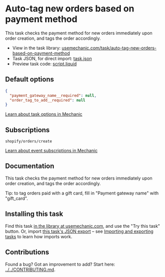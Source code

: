 # Auto-tag new orders based on payment method

This task checks the payment method for new orders immediately upon order creation, and tags the order accordingly.

* View in the task library: [usemechanic.com/task/auto-tag-new-orders-based-on-payment-method](https://usemechanic.com/task/auto-tag-new-orders-based-on-payment-method)
* Task JSON, for direct import: [task.json](../../tasks/auto-tag-new-orders-based-on-payment-method.json)
* Preview task code: [script.liquid](./script.liquid)

## Default options

```json
{
  "payment_gateway_name__required": null,
  "order_tag_to_add__required": null
}
```

[Learn about task options in Mechanic](https://docs.usemechanic.com/article/471-task-options)

## Subscriptions

```liquid
shopify/orders/create
```

[Learn about event subscriptions in Mechanic](https://docs.usemechanic.com/article/408-subscriptions)

## Documentation

This task checks the payment method for new orders immediately upon order creation, and tags the order accordingly.

Tip: to tag orders paid with a gift card, fill in "Payment gateway name" with "gift_card".

## Installing this task

Find this task [in the library at usemechanic.com](https://usemechanic.com/task/auto-tag-new-orders-based-on-payment-method), and use the "Try this task" button. Or, import [this task's JSON export](../../tasks/auto-tag-new-orders-based-on-payment-method.json) – see [Importing and exporting tasks](https://docs.usemechanic.com/article/505-importing-and-exporting-tasks) to learn how imports work.

## Contributions

Found a bug? Got an improvement to add? Start here: [../../CONTRIBUTING.md](../../CONTRIBUTING.md).
